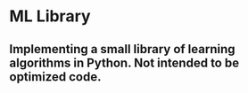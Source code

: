 # ML Library

## Implementing a small library of learning algorithms in Python. Not intended to be optimized code. 
